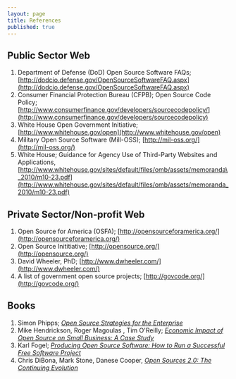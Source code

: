 ```yaml
---
layout: page
title: References
published: true
---
```


## Public Sector Web
1. Department of Defense (DoD) Open Source Software FAQs; [http://dodcio.defense.gov/OpenSourceSoftwareFAQ.aspx](http://dodcio.defense.gov/OpenSourceSoftwareFAQ.aspx)
1. Consumer Financial Protection Bureau (CFPB); Open Source Code Policy; [http://www.consumerfinance.gov/developers/sourcecodepolicy/](http://www.consumerfinance.gov/developers/sourcecodepolicy)
1. White House Open Government Initiative; [http://www.whitehouse.gov/open](http://www.whitehouse.gov/open)
1. Military Open Source Software (Mill-OSS); [http://mil-oss.org/](http://mil-oss.org/)
1. White House; Guidance for Agency Use of Third-Party Websites and Applications, [http://www.whitehouse.gov/sites/default/files/omb/assets/memoranda\_2010/m10-23.pdf](http://www.whitehouse.gov/sites/default/files/omb/assets/memoranda_2010/m10-23.pdf)


## Private Sector/Non-profit Web
1. Open Source for America (OSFA); [http://opensourceforamerica.org/](http://opensourceforamerica.org/)
1. Open Source Inititiative; [http://opensource.org/](http://opensource.org/)
1. David Wheeler, PhD; [http://www.dwheeler.com/](http://www.dwheeler.com/)
1. A list of government open source projects; [http://govcode.org/](http://govcode.org/)

## Books
1. Simon Phipps; [_Open Source Strategies for the Enterprise_](http://www.amazon.com/Source-Strategies-Enterprise-Simon-Phipps-ebook/dp/B008HMN6EU)
1. Mike Hendrickson, Roger Magoulas , Tim O'Reilly; [_Economic Impact of Open Source on Small Business: A Case Study_](http://www.oreilly.com/programming/free/economic-impact-of-open-source.csp)
1. Karl Fogel; [_Producing Open Source Software: How to Run a Successful Free Software Project_](http://www.amazon.com/Producing-Open-Source-Software-Successful-ebook/dp/B0026OR37Q/ref=sr_1_1?s=digital-text&ie=UTF8&qid=1395782996&sr=1-1&keywords=producing+open+source+software)
1. Chris DiBona, Mark Stone, Danese Cooper, [_Open Sources 2.0: The Continuing
 Evolution_](http://www.amazon.com/Open-Sources-2-0-Continuing-Evolution-ebook/dp/B0026OR2PO/ref=sr_1_1?s=digital-text&ie=UTF8&qid=1395783042&sr=1-1&keywords=open+sources+2.0)
